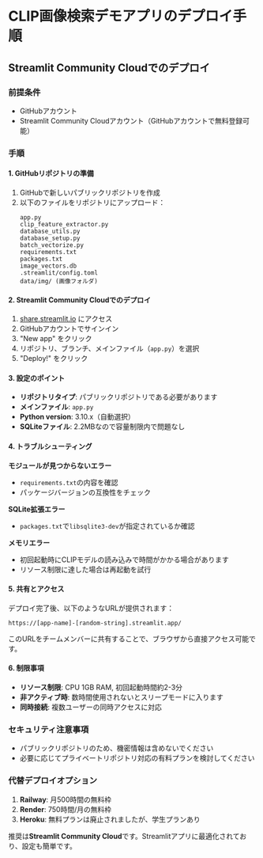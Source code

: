 # CLIP画像検索デモアプリのデプロイ手順

## Streamlit Community Cloudでのデプロイ

### 前提条件
- GitHubアカウント
- Streamlit Community Cloudアカウント（GitHubアカウントで無料登録可能）

### 手順

#### 1. GitHubリポジトリの準備

1. GitHubで新しいパブリックリポジトリを作成
2. 以下のファイルをリポジトリにアップロード：
   ```
   app.py
   clip_feature_extractor.py
   database_utils.py
   database_setup.py
   batch_vectorize.py
   requirements.txt
   packages.txt
   image_vectors.db
   .streamlit/config.toml
   data/img/ (画像フォルダ)
   ```

#### 2. Streamlit Community Cloudでのデプロイ

1. [share.streamlit.io](https://share.streamlit.io/) にアクセス
2. GitHubアカウントでサインイン
3. "New app" をクリック
4. リポジトリ、ブランチ、メインファイル（`app.py`）を選択
5. "Deploy!" をクリック

#### 3. 設定のポイント

- **リポジトリタイプ**: パブリックリポジトリである必要があります
- **メインファイル**: `app.py`
- **Python version**: 3.10.x（自動選択）
- **SQLiteファイル**: 2.2MBなので容量制限内で問題なし

#### 4. トラブルシューティング

**モジュールが見つからないエラー**
- `requirements.txt`の内容を確認
- パッケージバージョンの互換性をチェック

**SQLite拡張エラー**
- `packages.txt`で`libsqlite3-dev`が指定されているか確認

**メモリエラー**
- 初回起動時にCLIPモデルの読み込みで時間がかかる場合があります
- リソース制限に達した場合は再起動を試行

#### 5. 共有とアクセス

デプロイ完了後、以下のようなURLが提供されます：
```
https://[app-name]-[random-string].streamlit.app/
```

このURLをチームメンバーに共有することで、ブラウザから直接アクセス可能です。

#### 6. 制限事項

- **リソース制限**: CPU 1GB RAM, 初回起動時間約2-3分
- **非アクティブ時**: 数時間使用されないとスリープモードに入ります
- **同時接続**: 複数ユーザーの同時アクセスに対応

### セキュリティ注意事項

- パブリックリポジトリのため、機密情報は含めないでください
- 必要に応じてプライベートリポジトリ対応の有料プランを検討してください

### 代替デプロイオプション

1. **Railway**: 月500時間の無料枠
2. **Render**: 750時間/月の無料枠
3. **Heroku**: 無料プランは廃止されましたが、学生プランあり

推奨は**Streamlit Community Cloud**です。Streamlitアプリに最適化されており、設定も簡単です。 
